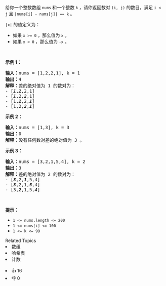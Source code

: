 <p>给你一个整数数组&nbsp;<code>nums</code>&nbsp;和一个整数&nbsp;<code>k</code>&nbsp;，请你返回数对&nbsp;<code>(i, j)</code>&nbsp;的数目，满足&nbsp;<code>i &lt; j</code>&nbsp;且&nbsp;<code>|nums[i] - nums[j]| == k</code>&nbsp;。</p>

<p><code>|x|</code>&nbsp;的值定义为：</p>

<ul>
	<li>如果&nbsp;<code>x &gt;= 0</code>&nbsp;，那么值为&nbsp;<code>x</code>&nbsp;。</li>
	<li>如果&nbsp;<code>x &lt; 0</code>&nbsp;，那么值为&nbsp;<code>-x</code>&nbsp;。</li>
</ul>

<p>&nbsp;</p>

<p><strong>示例 1：</strong></p>

<pre><b>输入：</b>nums = [1,2,2,1], k = 1
<b>输出：</b>4
<b>解释：</b>差的绝对值为 1 的数对为：
- [<em><strong>1</strong></em>,<em><strong>2</strong></em>,2,1]
- [<em><strong>1</strong></em>,2,<em><strong>2</strong></em>,1]
- [1,<em><strong>2</strong></em>,2,<em><strong>1</strong></em>]
- [1,2,<em><strong>2</strong></em>,<em><strong>1</strong></em>]
</pre>

<p><strong>示例 2：</strong></p>

<pre><b>输入：</b>nums = [1,3], k = 3
<b>输出：</b>0
<b>解释：</b>没有任何数对差的绝对值为 3 。
</pre>

<p><strong>示例 3：</strong></p>

<pre><b>输入：</b>nums = [3,2,1,5,4], k = 2
<b>输出：</b>3
<b>解释：</b>差的绝对值为 2 的数对为：
- [<em><strong>3</strong></em>,2,<em><strong>1</strong></em>,5,4]
- [<em><strong>3</strong></em>,2,1,<em><strong>5</strong></em>,4]
- [3,<em><strong>2</strong></em>,1,5,<em><strong>4</strong></em>]
</pre>

<p>&nbsp;</p>

<p><strong>提示：</strong></p>

<ul>
	<li><code>1 &lt;= nums.length &lt;= 200</code></li>
	<li><code>1 &lt;= nums[i] &lt;= 100</code></li>
	<li><code>1 &lt;= k &lt;= 99</code></li>
</ul>
<div><div>Related Topics</div><div><li>数组</li><li>哈希表</li><li>计数</li></div></div><br><div><li>👍 16</li><li>👎 0</li></div>